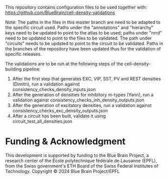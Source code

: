 This repository contains configuration files to be used together with:
https://github.com/BlueBrain/cell-density-validations

Note: The paths in the files in this master branch are need to be adapted to the specific circuit used.
Paths under the "annotations" and "hierarchy" keys need to be updated to point to the atlas to be used; paths under "nrrd" need to be updated to point to the files to be validated. The path under "circuits" needs to be updated to point to the circuit to be validated.
Paths in the branches of the repository have been updated thus for the validation of specific releases.

The validations are to be run at the following steps of the cell-density-building pipeline:
1) After the first step that generates EXC, VIP, SST, PV and REST densities (Dimitri), run a validation against consistency_checks_density_inputs.json
2) After the generation of densities for inhibitory m-types (Yann), run a validation against consistency_checks_inh_density_outputs.json
3) After the generation of excitatory densities, run a validation against consistency_checks_exc_density_outputs.json
4) After a circuit has been built, validate it using circuit_test_all_densities.json

# Funding & Acknowledgment
This development is supported by funding to the Blue Brain Project, a research center of the École polytechnique fédérale de Lausanne (EPFL), from the Swiss government's ETH Board of the Swiss Federal Institutes of Technology.
Copyright © 2024 Blue Brain Project/EPFL
